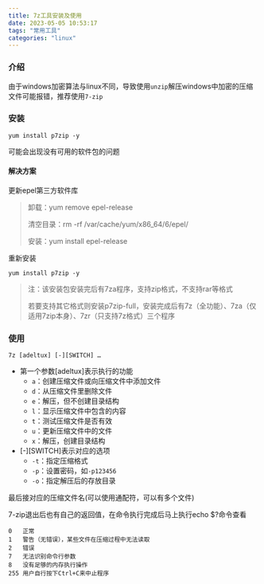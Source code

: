 ```yaml
---
title: 7z工具安装及使用
date: 2023-05-05 10:53:17
tags: "常用工具"
categories: "linux"
---
```


### 介绍

由于windows加密算法与linux不同，导致使用`unzip`解压windows中加密的压缩文件可能报错，推荐使用`7-zip`

### 安装

`yum install p7zip -y`

可能会出现没有可用的软件包的问题

#### 解决方案

更新epel第三方软件库

> 卸载：yum remove epel-release
>
> 清空目录：rm -rf /var/cache/yum/x86_64/6/epel/
>
> 安装：yum install  epel-release

重新安装

`yum install p7zip -y `

> 注：该安装包安装完后有7za程序，支持zip格式，不支持rar等格式
>
> 若要支持其它格式则安装p7zip-full，安装完成后有7z（全功能）、7za（仅适用7zip本身）、7zr（只支持7z格式）三个程序

### 使用

`7z [adeltux] [-][SWITCH] …`

- 第一个参数[adeltux]表示执行的功能
  - `a`：创建压缩文件或向压缩文件中添加文件
  - `d`：从压缩文件里删除文件
  - `e`：解压，但不创建目录结构
  - `l`：显示压缩文件中包含的内容
  - `t`：测试压缩文件是否有效
  - `u`：更新压缩文件中的文件
  - `x`：解压，创建目录结构
- \[-][SWITCH]表示对应的选项
  - `-t`：指定压缩格式
  - `-p`：设置密码，如`-p123456`
  - `-o`：指定解压后的存放目录

最后接对应的压缩文件名(可以使用通配符，可以有多个文件)

7-zip退出后也有自己的返回值，在命令执行完成后马上执行echo $?命令查看

```
0	正常
1	警告（无错误），某些文件在压缩过程中无法读取
2	错误
7	无法识别命令行参数
8	没有足够的内存执行操作
255	用户自行按下Ctrl+C来中止程序
```